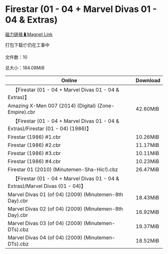 # Firestar (01 - 04 + Marvel Divas 01 - 04 & Extras)

[磁力链接⬇Magnet Link](magnet:?xt=urn:btih:dd80175bcd9634967a37d9d403b37a8af779f0c9&dn=Firestar%20%2801%20-%2004%20%2B%20Marvel%20Divas%2001%20-%2004%20%26%20Extras%29)

打包下载📦仍在工事中

文件数：10

总大小：184.08MiB

Online | Download
--- | ---
&emsp;【Firestar (01 - 04 + Marvel Divas 01 - 04 & Extras)】 | 
Amazing X-Men 007 (2014) (Digital) (Zone-Empire).cbr | 42.60MiB
&emsp;【Firestar (01 - 04 + Marvel Divas 01 - 04 & Extras)/Firestar (01 - 04) (1986)】 | 
Firestar (1986) #1.cbr | 10.26MiB
Firestar (1986) #2.cbr | 11.17MiB
Firestar (1986) #3.cbr | 10.11MiB
Firestar (1986) #4.cbr | 10.23MiB
Firestar 01 (2010) (Minutemen-Sha-Hic!).cbz | 26.47MiB
&emsp;【Firestar (01 - 04 + Marvel Divas 01 - 04 & Extras)/Marvel Divas (01 - 04)】 | 
Marvel Divas 01 (of 04) (2009) (Minutemen-8th Day).cbr | 18.43MiB
Marvel Divas 02 (of 04) (2009) (Minutemen-8th Day).cbr | 16.92MiB
Marvel Divas 03 (of 04) (2009) (Minutemen-DTs).cbz | 19.37MiB
Marvel Divas 04 (of 04) (2009) (Minutemen-DTs).cbz | 18.52MiB